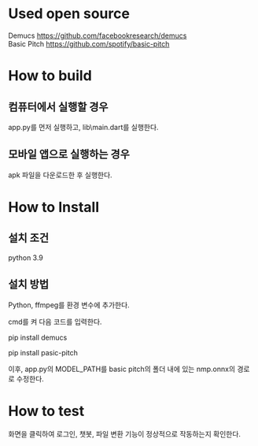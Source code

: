 # Used open source
Demucs https://github.com/facebookresearch/demucs <br> 
Basic Pitch https://github.com/spotify/basic-pitch

# How to build
## 컴퓨터에서 실행할 경우
app.py를 먼저 실행하고, lib\main.dart를 실행한다.

## 모바일 앱으로 실행하는 경우
apk 파일을 다운로드한 후 실행한다.

# How to Install 
## 설치 조건
python 3.9 


##  설치 방법
Python, ffmpeg를 환경 변수에 추가한다.

cmd를 켜 다음 코드를 입력한다. 

pip install demucs

pip install pasic-pitch

이후, app.py의 MODEL_PATH를 basic pitch의 폴더 내에 있는 nmp.onnx의 경로로 수정한다.



# How to test
화면을 클릭하여 로그인, 챗봇, 파일 변환 기능이 정상적으로 작동하는지 확인한다.
